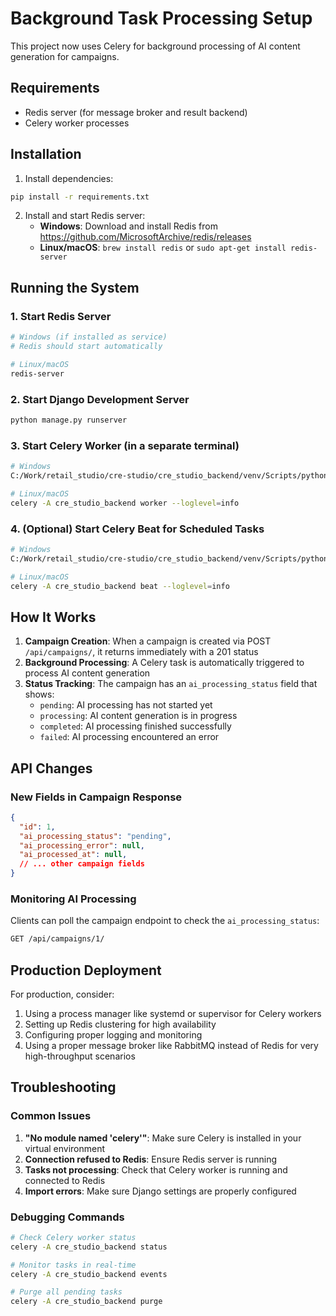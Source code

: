 # Background Task Processing Setup

This project now uses Celery for background processing of AI content generation for campaigns.

## Requirements

- Redis server (for message broker and result backend)
- Celery worker processes

## Installation

1. Install dependencies:
```bash
pip install -r requirements.txt
```

2. Install and start Redis server:
   - **Windows**: Download and install Redis from https://github.com/MicrosoftArchive/redis/releases
   - **Linux/macOS**: `brew install redis` or `sudo apt-get install redis-server`

## Running the System

### 1. Start Redis Server
```bash
# Windows (if installed as service)
# Redis should start automatically

# Linux/macOS
redis-server
```

### 2. Start Django Development Server
```bash
python manage.py runserver
```

### 3. Start Celery Worker (in a separate terminal)
```bash
# Windows
C:/Work/retail_studio/cre-studio/cre_studio_backend/venv/Scripts/python.exe -m celery -A cre_studio_backend worker --loglevel=info --pool=solo

# Linux/macOS
celery -A cre_studio_backend worker --loglevel=info
```

### 4. (Optional) Start Celery Beat for Scheduled Tasks
```bash
# Windows
C:/Work/retail_studio/cre-studio/cre_studio_backend/venv/Scripts/python.exe -m celery -A cre_studio_backend beat --loglevel=info

# Linux/macOS
celery -A cre_studio_backend beat --loglevel=info
```

## How It Works

1. **Campaign Creation**: When a campaign is created via POST `/api/campaigns/`, it returns immediately with a 201 status
2. **Background Processing**: A Celery task is automatically triggered to process AI content generation
3. **Status Tracking**: The campaign has an `ai_processing_status` field that shows:
   - `pending`: AI processing has not started yet
   - `processing`: AI content generation is in progress
   - `completed`: AI processing finished successfully
   - `failed`: AI processing encountered an error

## API Changes

### New Fields in Campaign Response
```json
{
  "id": 1,
  "ai_processing_status": "pending",
  "ai_processing_error": null,
  "ai_processed_at": null,
  // ... other campaign fields
}
```

### Monitoring AI Processing
Clients can poll the campaign endpoint to check the `ai_processing_status`:

```bash
GET /api/campaigns/1/
```

## Production Deployment

For production, consider:
1. Using a process manager like systemd or supervisor for Celery workers
2. Setting up Redis clustering for high availability
3. Configuring proper logging and monitoring
4. Using a proper message broker like RabbitMQ instead of Redis for very high-throughput scenarios

## Troubleshooting

### Common Issues

1. **"No module named 'celery'"**: Make sure Celery is installed in your virtual environment
2. **Connection refused to Redis**: Ensure Redis server is running
3. **Tasks not processing**: Check that Celery worker is running and connected to Redis
4. **Import errors**: Make sure Django settings are properly configured

### Debugging Commands

```bash
# Check Celery worker status
celery -A cre_studio_backend status

# Monitor tasks in real-time
celery -A cre_studio_backend events

# Purge all pending tasks
celery -A cre_studio_backend purge
```